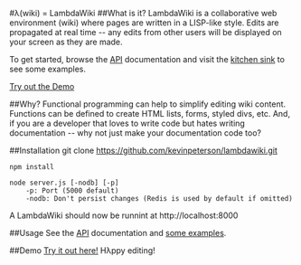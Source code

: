 #λ(wiki) = LambdaWiki
##What is it?
LambdaWiki is a collaborative web environment (wiki) where pages are written in a LISP-like style. Edits are propagated at real time -- any edits from other users will be displayed on your screen as they are made.

To get started, browse the [API](https://github.com/kevinpeterson/lambdawiki/wiki/API) documentation and visit the [kitchen sink](https://github.com/kevinpeterson/lambdawiki/wiki/kitchensink) to see some examples.

[Try out the Demo](http://lambdawiki.kevinp.me)

##Why?
Functional programming can help to simplify editing wiki content. Functions can be defined to create HTML lists, forms, styled divs, etc. And, if you are a developer that loves to write code but hates writing documentation -- why not just make your documentation code too?

##Installation
    git clone https://github.com/kevinpeterson/lambdawiki.git

    npm install

    node server.js [-nodb] [-p]
    	-p: Port (5000 default)
    	-nodb: Don't persist changes (Redis is used by default if omitted)

A LambdaWiki should now be runnint at http://localhost:8000

##Usage
See the [API](https://github.com/kevinpeterson/lambdawiki/wiki/API) documentation and [some examples](https://github.com/kevinpeterson/lambdawiki/wiki/kitchensink).

##Demo
[Try it out here!](http://lambdawiki.kevinp.me)
Hλppy editing!

